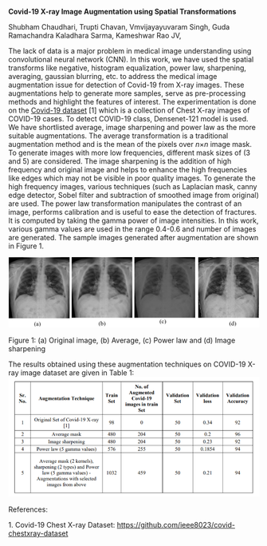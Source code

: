**Covid-19 X-ray Image Augmentation using Spatial Transformations**

Shubham Chaudhari, Trupti Chavan, Vmvijayayuvaram Singh, Guda
Ramachandra Kaladhara Sarma, Kameshwar Rao JV,

The lack of data is a major problem in medical image understanding using
convolutional neural network (CNN). In this work, we have used the
spatial transforms like negative, histogram equalization, power law,
sharpening, averaging, gaussian blurring, etc. to address the medical
image augmentation issue for detection of Covid-19 from X-ray images.
These augmentations help to generate more samples, serve as
pre-processing methods and highlight the features of interest. The
experimentation is done on the [Covid-19
dataset](https://github.com/ieee8023/covid-chestxray-dataset) \[1\]
which is a collection of Chest X-ray images of COVID-19 cases. To detect
COVID-19 class, Densenet-121 model is used. We have shortlisted average,
image sharpening and power law as the more suitable augmentations. The
average transformation is a traditional augmentation method and is the
mean of the pixels over *n*×*n* image mask. To generate images with more
low frequencies, different mask sizes of (3 and 5) are considered. The
image sharpening is the addition of high frequency and original image
and helps to enhance the high frequencies like edges which may not be
visible in poor quality images. To generate the high frequency images,
various techniques (such as Laplacian mask, canny edge detector, Sobel
filter and subtraction of smoothed image from original) are used. The
power law transformation manipulates the contrast of an image, performs
calibration and is useful to ease the detection of fractures. It is
computed by taking the gamma power of image intensities. In this work,
various gamma values are used in the range 0.4-0.6 and number of images
are generated. The sample images generated after augmentation are shown
in Figure 1.

![](images/image1.jpeg)

Figure 1: (a) Original image, (b) Average, (c) Power law and (d) Image
sharpening

The results obtained using these augmentation techniques on COVID-19
X-ray image dataset are given in Table 1:
![](images/image2.jpeg)

  
References:

1\. Covid-19 Chest X-ray Dataset:
<https://github.com/ieee8023/covid-chestxray-dataset>

